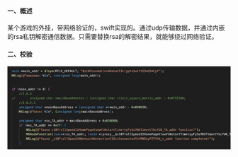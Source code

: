 #### 一、概述
某个游戏的外挂，带网络验证的，swift实现的。通过udp传输数据，并通过内嵌的rsa私钥解密通信数据。只需要替换rsa的解密结果，就能够绕过网络验证。

#### 二、校验
![img_4.png](img_4.png)